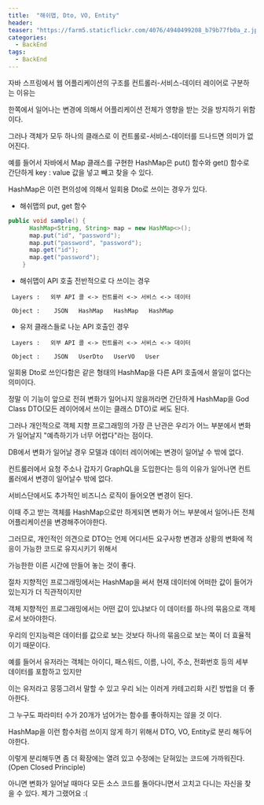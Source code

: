 ```yaml
---
title:  "해쉬맵, Dto, VO, Entity"
header:
teaser: "https://farm5.staticflickr.com/4076/4940499208_b79b77fb0a_z.jpg"
categories:
  - BackEnd
tags:
  - BackEnd
---
```




자바 스프링에서 웹 어플리케이션의 구조를 컨트롤러-서비스-데이터 레이어로 구분하는 이유는

한쪽에서 일어나는 변경에 의해서 어플리케이션 전체가 영향을 받는 것을 방지하기 위함이다.

그러나 객체가 모두 하나의 클래스로 이 컨트롤로-서비스-데이터를 드나드면 의미가 없어진다.

예를 들어서 자바에서 Map 클래스를 구현한 HashMap은 put() 함수와 get() 함수로 간단하게 key : value 값을 넣고 빼고 찾을 수 있다.

HashMap은 이런 편의성에 의해서 일회용 Dto로 쓰이는 경우가 있다.

 - 해쉬맵의 put, get 함수

```java
public void sample() {
      HashMap<String, String> map = new HashMap<>();
      map.put("id", "password");
      map.put("password", "password");
      map.get("id");
      map.get("password");
    }
```

 - 해쉬맵이 API 호출 전반적으로 다 쓰이는 경우
```
 Layers :   외부 API 콜 <-> 컨트롤러 <-> 서비스 <-> 데이터 
 
 Object :    JSON   HashMap   HashMap   HashMap        
```

 - 유저 클래스들로 나눈 API 호출인 경우
```
 Layers :   외부 API 콜 <-> 컨트롤러 <-> 서비스 <-> 데이터 
 
 Object :    JSON   UserDto   UserVO   User        
```

일회용 Dto로 쓰인다함은 같은 형태의 HashMap을 다른 API 호출에서 쓸일이 없다는 의미이다.

정말 이 기능이 앞으로 전혀 변화가 일어나지 않을꺼라면 간단하게 HashMap을 God Class DTO(모든 레이어에서 쓰이는 클래스 DTO)로 써도 된다.

그러나 개인적으로 객체 지향 프로그래밍의 가장 큰 난관은 우리가 어느 부분에서 변화가 일어날지 "예측하기가 너무 어렵다"라는 점이다.

DB에서 변화가 일어날 경우 모델과 데이터 레이어에는 변경이 일어날 수 밖에 없다.

컨트롤러에서 요청 주소나 갑자기 GraphQL을 도입한다는 등의 이유가 일어나면 컨트롤러에서 변경이 일어날수 밖에 없다.

서비스단에서도 추가적인 비즈니스 로직이 들어오면 변경이 된다.

이때 주고 받는 객체를 HashMap으로만 하게되면 변화가 어느 부분에서 일어나든 전체 어플리케이션을 변경해주어야한다.

그러므로, 개인적인 의견으로 DTO는 언제 어디서든 요구사항 변경과 상황의 변화에 적응이 가능한 코드로 유지시키기 위해서 

가능한한 이른 시간에 만들어 놓는 것이 좋다.



절차 지향적인 프로그래밍에서는 HashMap을 써서 현재 데이터에 어떠한 값이 들어가 있는지가 더 직관적이지만

객체 지향적인 프로그래밍에서는 어떤 값이 있냐보다 이 데이터를 하나의 묶음으로 객체로서 보아야한다.

우리의 인지능력은 데이터를 값으로 보는 것보다 하나의 묶음으로 보는 쪽이 더 효율적이기 때문이다.

예를 들어서 유저라는 객체는 아이디, 패스워드, 이름, 나이, 주소, 전화번호 등의 세부 데이터를 포함하고 있지만

이는 유저라고 뭉뚱그려서 말할 수 있고 우리 뇌는 이러게 카테고리화 시킨 방법을 더 좋아한다.

그 누구도 파라미터 수가 20개가 넘어가는 함수를 좋아하지는 않을 것 이다.

HashMap을 이런 함수처럼 쓰이지 않게 하기 위해서 DTO, VO, Entity로 분리 해두어야한다.

이렇게 분리해두면 좀 더 확장에는 열려 있고 수정에는 닫혀있는 코드에 가까워진다. (Open Closed Principle)

아니면 변화가 일어날 때마다 모든 소스 코드를 돌아다니면서 고치고 다니는 자신을 찾을 수 있다. 제가 그랬어요 :( 



